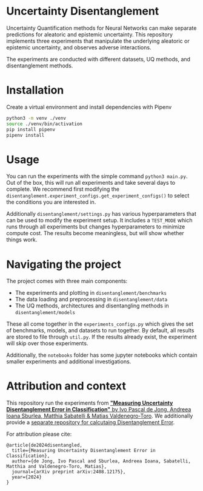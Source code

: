 # Uncertainty Disentanglement
Uncertainty Quantification methods for Neural Networks can make separate predictions for aleatoric and epistemic uncertainty.
This repository implements three experiments that manipulate the underlying aleatoric or epistemic uncertainty, and observes adverse interactions.

The experiments are conducted with different datasets, UQ methods, and disentanglement methods.

# Installation

Create a virtual environment and install dependencies with Pipenv
```bash
python3 -m venv ./venv
source ./venv/bin/activation
pip install pipenv
pipenv install
```

# Usage
You can run the experiments with the simple command `python3 main.py`.
Out of the box, this will run all experiments and take several days to complete.
We recommend first modifying the `disentanglement.experiment_configs.get_experiment_configs()` to select the conditions you are interested in.

Additionally `disentanglement/settings.py` has various hyperparameters that can be used to modify the experiment setup. 
It includes a `TEST_MODE` which runs through all experiments but changes hyperparameters to minimize compute cost. 
The results become meaningless, but will show whether things work.


# Navigating the project
The project comes with three main components:
- The experiments and plotting in `disentanglement/benchmarks`
- The data loading and preprocessing in `disentanglement/data`
- The UQ methods, architectures and disentangling methods in `disentanglement/models`

These all come together in the `experiments_configs.py` which gives the set of benchmarks, models, and datasets to run together.
By default, all results are stored to file through `util.py`. If the results already exist, the experiment will skip over those experiments.

Additionally, the `notebooks` folder has some jupyter notebooks which contain smaller experiments and additional investigations. 

# Attribution and context

This repository run the experiments from [**"Measuring Uncertainty Disentanglement Error in Classification"** 
by Ivo Pascal de Jong, Andreea Ioana Sburlea, Matthia Sabatelli & Matias Valdenegro-Toro](https://arxiv.org/abs/2408.12175).
We additionally provide a [separate repository for calcutaing Disentanglement Error](https://github.com/ivopascal/disentanglement_error).

For attribution please cite:

```text
@article{de2024disentangled,
  title={Measuring Uncertainty Disentanglement Error in Classification},
  author={de Jong, Ivo Pascal and Sburlea, Andreea Ioana, Sabatelli, Matthia and Valdenegro-Toro, Matias},
  journal={arXiv preprint arXiv:2408.12175},
  year={2024}
}
```
